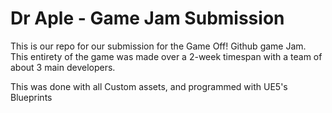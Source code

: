 # Dr Aple - Game Jam Submission

This is our repo for our submission for the Game Off! Github game Jam. 
This entirety of the game was made over a 2-week timespan with a team of about 3 main developers. 

This was done with all Custom assets, and programmed with UE5's Blueprints
